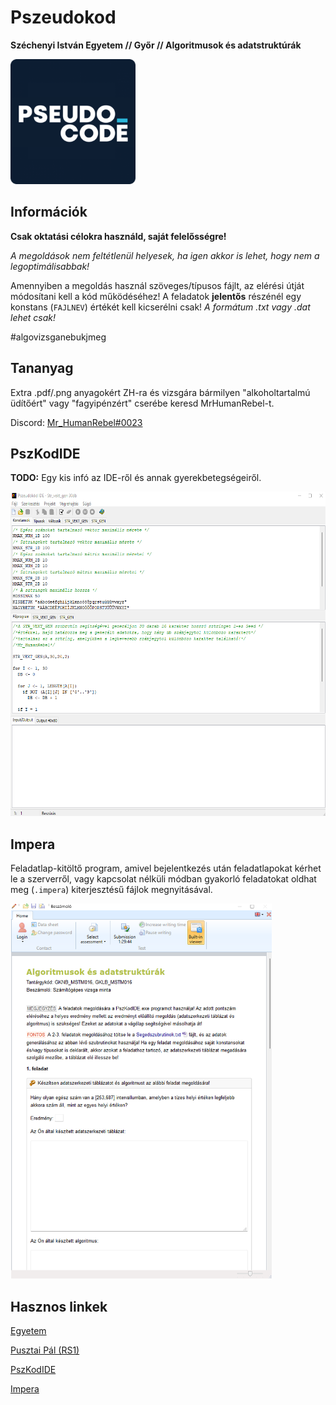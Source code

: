 # Pszeudokod
**Széchenyi István Egyetem // Győr // Algoritmusok és adatstruktúrák**

<img src="Repo/pszkod.png" alt="PszKod" width="200" height="200">

## Információk
**Csak oktatási célokra használd, saját felelősségre!**

*A megoldások nem feltétlenül helyesek, ha igen akkor is lehet, hogy nem a legoptimálisabbak!*

Amennyiben a megoldás használ szöveges/típusos fájlt, az elérési útját módosítani kell a kód működéséhez! A feladatok **jelentős** részénél egy konstans (`FAJLNEV`) értékét kell kicserélni csak! 
*A formátum .txt vagy .dat lehet csak!*

#algovizsganebukjmeg

## Tananyag

Extra .pdf/.png anyagokért ZH-ra és vizsgára bármilyen "alkoholtartalmú üdítőért" vagy "fagyipénzért" cserébe keresd MrHumanRebel-t.

Discord: [Mr_HumanRebel#0023](discord.com/users/283988657851990017)

## PszKodIDE

**TODO:** Egy kis infó az IDE-ről és annak gyerekbetegségeiről. 

<img src="Repo/pszkodide.png" alt="IDE" width="600" height="519">

## Impera

Feladatlap-kitöltő program, amivel bejelentkezés után feladatlapokat kérhet le a szerverről, vagy kapcsolat nélküli módban gyakorló feladatokat oldhat meg (`.impera`) kiterjesztésű fájlok megnyitásával.

<img src="Repo/impera.png" alt="Impera" width="418" height="600">

## Hasznos linkek

[Egyetem](https://www.uni.sze.hu/)

[Pusztai Pál (RS1)](http://rs1.sze.hu/~pusztai/)

[PszKodIDE](http://www.sze.hu/~pusztai/PszKodIDE.zip)

[Impera](https://impera.sze.hu/letoltes/impera_beszamolo_x64.zip)
